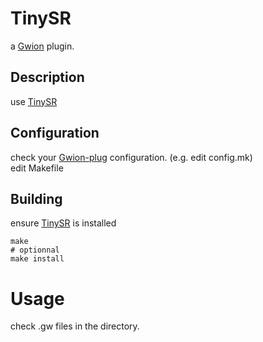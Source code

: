 # TinySR
  a [Gwion](https://github.com/Gwion/Gwion) plugin.  
## Description
use [TinySR](https://github.com/.../TinySR)
## Configuration
check your [Gwion-plug](https://github.com/Gwion/Gwion-plug) configuration. (e.g. edit config.mk)  
edit Makefile
## Building
ensure [TinySR](https://github.com/.../TinySR) is installed
```
make
# optionnal
make install
```
# Usage
check .gw files in the directory.
